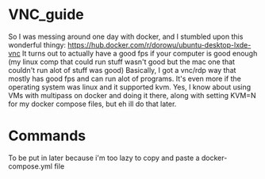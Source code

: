 # VNC_guide
So I was messing around one day with docker, and I stumbled upon this wonderful thingy: https://hub.docker.com/r/dorowu/ubuntu-desktop-lxde-vnc
It turns out to actually have a good fps if your computer is good enough (my linux comp that could run stuff wasn't good but the mac one that couldn't run alot of stuff was good)
Basically, I got a vnc/rdp way that mostly has good fps and can run alot of programs. It's even more if the operating system was linux and it supported kvm. Yes, I know about 
using VMs with multipass on docker and doing it there, along with setting KVM=N for my docker compose files, but eh ill do that later. 
# Commands
To be put in later because i'm too lazy to copy and paste a docker-compose.yml file
